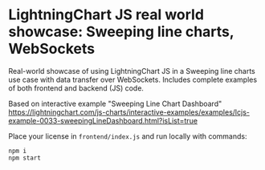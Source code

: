 # LightningChart JS real world showcase: Sweeping line charts, WebSockets

Real-world showcase of using LightningChart JS in a Sweeping line charts use case with data transfer over WebSockets.
Includes complete examples of both frontend and backend (JS) code.

Based on interactive example "Sweeping Line Chart Dashboard" https://lightningchart.com/js-charts/interactive-examples/examples/lcjs-example-0033-sweepingLineDashboard.html?isList=true

Place your license in `frontend/index.js` and
run locally with commands:

```
npm i
npm start
```
